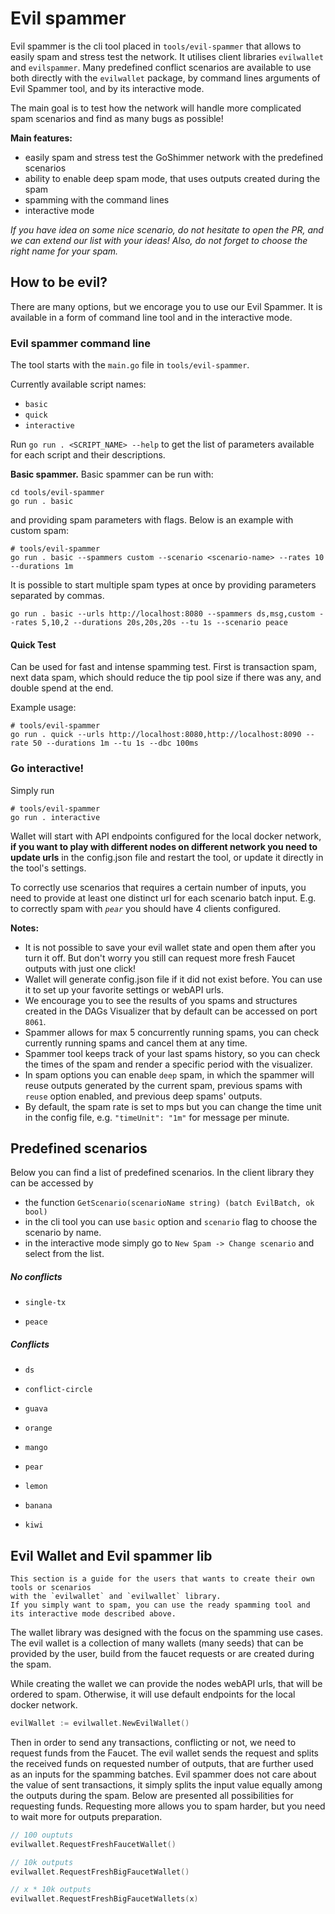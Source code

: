
# Evil spammer

Evil spammer is the cli tool placed in `tools/evil-spammer` that allows to easily spam and stress test the network. It utilises client libraries `evilwallet` and `evilspammer`. Many predefined conflict scenarios are available to use both directly with the `evilwallet` package, by command lines arguments of Evil Spammer tool, and by its interactive mode.

The main goal is to test how the network will handle more complicated spam scenarios and find as many bugs as possible!

**Main features:**
- easily spam and stress test the GoShimmer network with the predefined scenarios
- ability to enable deep spam mode, that uses outputs created during the spam
- spamming with the command lines
- interactive mode

*If you have idea on some nice scenario, do not hesitate to open the PR, and we can extend our list with your ideas!
Also, do not forget to choose the right name for your spam.*

## How to be evil?
There are many options, but we encorage you to use our Evil Spammer. It is available in a form of command line tool and in the interactive mode.

### Evil spammer command line
The tool starts with the `main.go` file in `tools/evil-spammer`.

Currently available script names:
- `basic`
- `quick`
- `interactive`

Run `go run . <SCRIPT_NAME> --help` to get the list of parameters available for each script and their descriptions.

**Basic spammer.**
Basic spammer can be run with:
```shell 
cd tools/evil-spammer
go run . basic
```
and providing spam parameters with flags.
Below is an example with custom spam:
```shell
# tools/evil-spammer
go run . basic --spammers custom --scenario <scenario-name> --rates 10 --durations 1m
```

It is possible to start multiple spam types at once by providing parameters separated by commas.
```shell
go run . basic --urls http://localhost:8080 --spammers ds,msg,custom --rates 5,10,2 --durations 20s,20s,20s --tu 1s --scenario peace 
```

#### Quick Test
Can be used for fast and intense spamming test. First is transaction spam, next data spam, which should reduce the tip pool size if there was any, and double spend at the end.

Example usage:
```shell
# tools/evil-spammer
go run . quick --urls http://localhost:8080,http://localhost:8090 --rate 50 --durations 1m --tu 1s --dbc 100ms
```
### Go interactive!

Simply run
```shell
# tools/evil-spammer
go run . interactive
```

Wallet will start with API endpoints configured for the local docker network,
**if you want to play with different nodes on different network you need to update urls** in the config.json file and restart the tool,
or update it directly in the tool's settings.

To correctly use scenarios that requires a certain number of inputs,
you need to provide at least one distinct url for each scenario batch input.
E.g. to correctly spam with _`pear`_ you should have 4 clients configured.

**Notes:**
- It is not possible to save your evil wallet state and open them after you turn it off. But don't worry you still can request more fresh Faucet outputs with just one click!
- Wallet will generate config.json file if it did not exist before. You can use it to set up your favorite settings or webAPI urls.
- We encourage you to see the results of you spams and structures created in the DAGs Visualizer that by default can be accessed on port `8061`.
- Spammer allows for max 5 concurrently running spams, you can check currently running spams and cancel them at any time.
- Spammer tool keeps track of your last spams history, so you can check the times of the spam and render a specific period with the visualizer.
- In spam options you can enable `deep` spam, in which the spammer will reuse outputs generated by the current spam, previous spams with `reuse` option enabled, and previous deep spams' outputs.
- By default, the spam rate is set to mps but you can change the time unit in the config file, e.g. `"timeUnit": "1m"` for message per minute.

## Predefined scenarios
Below you can find a list of predefined scenarios. In the client library they can be accessed by
- the function `GetScenario(scenarioName string) (batch EvilBatch, ok bool)`
- in the cli tool you can use `basic` option and `scenario` flag to choose the scenario by name.
- in the interactive mode simply go to `New Spam -> Change scenario` and select from the list.

##### No conflicts
- `single-tx`

- `peace`

##### Conflicts
- `ds`

- `conflict-circle`

- `guava`

- `orange`

- `mango`

- `pear`

- `lemon`


- `banana`


- `kiwi`



## Evil Wallet and Evil spammer lib
    This section is a guide for the users that wants to create their own tools or scenarios
    with the `evilwallet` and `evilwallet` library.
    If you simply want to spam, you can use the ready spamming tool and its interactive mode described above.

The wallet library was designed with the focus on the spamming use cases.
The evil wallet is a collection of many wallets (many seeds) that can be provided by the user, build from the faucet requests or are created during the spam.

While creating the wallet we can provide the nodes webAPI urls, that will be ordered to spam. Otherwise, it will use default endpoints for the local docker network.
```go
evilWallet := evilwallet.NewEvilWallet()
```

Then in order to send any transactions, conflicting or not, we need to request funds from the Faucet.
The evil wallet sends the request and splits the received funds on requested number of outputs,
that are further used as an inputs for the spamming batches.
Evil spammer does not care about the value of sent transactions,
it simply splits the input value equally among the outputs during the spam.
Below are presented all possibilities for requesting funds.
Requesting more allows you to spam harder, but you need to wait more for outputs preparation.
```go
// 100 ouptuts
evilwallet.RequestFreshFaucetWallet()

// 10k outputs
evilwallet.RequestFreshBigFaucetWallet()

// x * 10k outputs
evilwallet.RequestFreshBigFaucetWallets(x)
```

